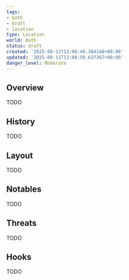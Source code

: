 ```yaml
---
tags:
- both
- draft
- location
type: Location
world: Both
status: draft
created: '2025-08-11T13:08:46.304148+00:00'
updated: '2025-08-11T13:08:50.637367+00:00'
danger_level: Moderate
---
```



## Overview

TODO
## History

TODO
## Layout

TODO
## Notables

TODO
## Threats

TODO
## Hooks

TODO
